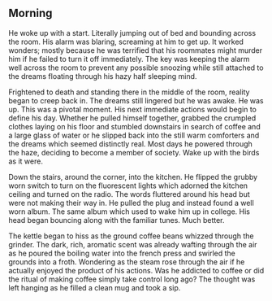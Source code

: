 ## Morning

He woke up with a start. Literally jumping out of bed and bounding across the
room. His alarm was blaring, screaming at him to get up. It worked wonders;
mostly because he was terrified that his roommates might murder him if he
failed to turn it off immediately. The key was keeping the alarm well across
the room to prevent any possible snoozing while still attached to the dreams
floating through his hazy half sleeping mind.

Frightened to death and standing there in the middle of the room, reality
began to creep back in. The dreams still lingered but he was awake. He was up.
This was a pivotal moment. His next immediate actions would begin to define
his day. Whether he pulled himself together, grabbed the crumpled clothes
laying on his floor and stumbled downstairs in search of coffee and a large
glass of water or he slipped back into the still warm comforters and the
dreams which seemed distinctly real. Most days he powered through the haze,
deciding to become a member of society. Wake up with the birds as it were.

Down the stairs, around the corner, into the kitchen. He flipped the grubby
worn switch to turn on the fluorescent lights which adorned the kitchen
ceiling and turned on the radio. The words fluttered around his head but were
not making their way in. He pulled the plug and instead found a well worn
album. The same album which used to wake him up in college. His head began
bouncing along with the familiar tunes. Much better.

The kettle began to hiss as the ground coffee beans whizzed through the
grinder. The dark, rich, aromatic scent was already wafting through the air as
he poured the boiling water into the french press and swirled the grounds into
a froth. Wondering as the steam rose through the air if he actually enjoyed
the product of his actions. Was he addicted to coffee or did the ritual of
making coffee simply take control long ago? The thought was left hanging as he
filled a clean mug and took a sip.
